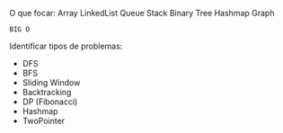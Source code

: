 O que focar:
    Array
    LinkedList
    Queue
    Stack
    Binary Tree
    Hashmap
    Graph

    BIG O

Identificar tipos de problemas:
- DFS
- BFS
- Sliding Window
- Backtracking
- DP (Fibonacci)
- Hashmap
- TwoPointer